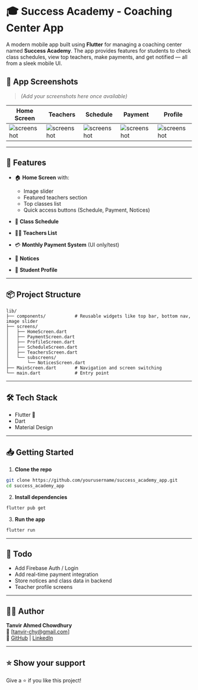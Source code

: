 # 🎓 Success Academy - Coaching Center App

A modern mobile app built using **Flutter** for managing a coaching center named **Success Academy**. The app provides features for students to check class schedules, view top teachers, make payments, and get notified — all from a sleek mobile UI.

## 📱 App Screenshots

> *(Add your screenshots here once available)*

| Home Screen | Teachers | Schedule | Payment | Profile |
|-------------|----------|----------|---------|---------|
| ![screenshot](assets/screens/home_ui.png) | ![screenshot](assets/screens/teachers_ui.png) | ![screenshot](assets/screens/schedule_ui.png) | ![screenshot](assets/screens/payment_ui.png) | ![screenshot](assets/screens/profile_ui.png) |

---

## 🚀 Features

- 🏠 **Home Screen** with:
  - Image slider
  - Featured teachers section
  - Top classes list
  - Quick access buttons (Schedule, Payment, Notices)

- 📆 **Class Schedule**
- 👨‍🏫 **Teachers List**
- 💳 **Monthly Payment System** (UI only/test)
- 🔔 **Notices**
- 🙍 **Student Profile**

---

## 📦 Project Structure

```
lib/
├── components/           # Reusable widgets like top bar, bottom nav, image slider
├── screens/
│   ├── HomeScreen.dart
│   ├── PaymentScreen.dart
│   ├── ProfileScreen.dart
│   ├── ScheduleScreen.dart
│   ├── TeachersScreen.dart
│   └── subscreens/
│       └── NoticesScreen.dart
├── MainScreen.dart       # Navigation and screen switching
└── main.dart             # Entry point
```

---

## 🛠️ Tech Stack

- Flutter 💙
- Dart
- Material Design

---

## 📥 Getting Started

1. **Clone the repo**

```bash
git clone https://github.com/yourusername/success_academy_app.git
cd success_academy_app
```

2. **Install dependencies**

```bash
flutter pub get
```

3. **Run the app**

```bash
flutter run
```

---

## 📌 Todo

- Add Firebase Auth / Login
- Add real-time payment integration
- Store notices and class data in backend
- Teacher profile screens

---

## 🙋‍♂️ Author

**Tanvir Ahmed Chowdhury**  
📧 [tanvir-chy@gmail.com]  
🔗 [GitHub](https://github.com/tanvir-chy-ahmed) | [LinkedIn](https://www.linkedin.com/in/tanvir-ahmed-chy-126191367/)

---

## ⭐️ Show your support

Give a ⭐️ if you like this project!

